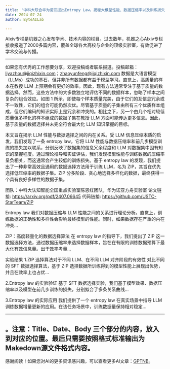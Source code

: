 ```yaml
---
title: '中科大联合华为诺亚提出Entropy Law，揭秘大模型性能、数据压缩率以及训练损失关系'
date: 2024-07-24
author: ByteAILab

---
```


AIxiv专栏是机器之心发布学术、技术内容的栏目。过去数年，机器之心AIxiv专栏接收报道了2000多篇内容，覆盖全球各大高校与企业的顶级实验室，有效促进了学术交流与传播。

---
如果您有优秀的工作想要分享，欢迎投稿或者联系报道。投稿邮箱：liyazhou@jiqizhixin.com；zhaoyunfeng@jiqizhixin.com
数据是大语言模型（LLMs）成功的基石，但并非所有数据都有益于模型学习。直觉上，高质量的样本在教授 LLM 上预期会有更好的效率。因此，现有方法通常专注于基于质量的数据选择。然而，这些方法中的大多数独立地评估不同的数据样本，忽略了样本之间复杂的组合效应。如图 1 所示，即使每个样本质量完美，由于它们的互信息冗余或不一致性，它们的组合可能仍然次优。尽管基于质量的子集由所有三个优质样本组成，但它们编码的知识实际上是冗余和冲突的。相比之下，另一个由几个相对较低质量但多样化的样本组成的数据子集在教授 LLM 方面可能传达更多信息。因此，基于质量的数据选择并未完全符合最大化 LLM 知识掌握的目标。

本文旨在揭示 LLM 性能与数据选择之间的内在关系。受 LLM 信息压缩本质的启发，我们发现了一条 entropy law，它将 LLM 性能与数据压缩率和前几步模型训练的损失加以联系，分别反映了数据集的信息冗余程度和 LLM 对数据集中固有知识的掌握程度。通过理论推导和实证评估，我们发现模型性能与训练数据的压缩率呈负相关，而这通常会产生较低的训练损失。基于 entropy law 的发现，我们提出了一种非常高效且通用的数据选择方法用于训练 LLM，名为 ZIP，其旨在优先选择低压缩率的数据子集。ZIP 分多阶段、贪心地选择多样化的数据，最终获得一个具有良好多样性的数据子集。

团队：中科大认知智能全国重点实验室陈恩红团队，华为诺亚方舟实验室
论文链接: https://arxiv.org/pdf/2407.06645
代码链接: https://github.com/USTC-StarTeam/ZIP

Entropy law
我们对数据压缩与 LLM 性能之间的关系进行理论分析。直觉上，训练数据的正确性和多样性会影响最终模型的性能。同时，如果数据存在严重的内在冲突...

ZIP：高度轻量化的数据选择算法
在 entropy law 的指导下，我们提出了 ZIP 这一数据选择方法，通过数据压缩率来选择数据样本，旨在在有限的训练数据预算下最大化有效信息量。出于效率考量...

实验结果
1.ZIP 选择算法对于不同 LLM、在不同 LLM 对齐阶段的有效性
对比不同的 SFT 数据选择算法，基于 ZIP 选择数据所训练得到的模型性能上展现出优势，并且在效率上也占优...

2.Entropy law 的实验验证
基于 SFT 数据选择实验，我们基于模型效果、数据压缩率以及模型在前几步训练的损失，分别拟合了多条关系曲线...

3.Entropy law 的实际应用
我们提供了一个 entropy law 在真实场景中指导 LLM 训练数据增量更新的应用。在该任务场景中，训练数据量保持相对稳定...

---
。注意：Title、Date、Body 三个部分的内容，放入到对应的位置。最后只需要按照格式标准输出为Makedown源文件格式内容。
---
感谢阅读！如果您对AI的更多资讯感兴趣，可以查看更多AI文章：[GPTNB](https://gptnb.com)。